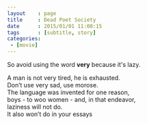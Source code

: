 ```yaml
---
layout    : page
title     : Dead Poet Society
date      : 2015/01/01 11:08:15
tags      : [subtitle, story]
categories: 
 - [movie]
---
```


So avoid using the word **very** because it's lazy.
<!-- more --> 

A man is not very tired, he is exhausted.  
Don’t use very sad, use morose.  
The language was invented for one reason,  
boys - to woo women - and, in that endeavor,  
laziness will not do.  
It also won’t do in your essays
